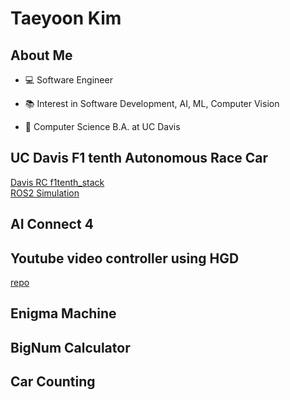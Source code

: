 # Taeyoon Kim

## About Me
 * :computer: Software Engineer
 * :books: Interest in Software Development, AI, ML, Computer Vision

 * :school: Computer Science B.A. at UC Davis

## UC Davis F1 tenth Autonomous Race Car
[Davis RC f1tenth_stack](https://github.com/C-Gongja/darc_f1tenth_system.git) <br>
[ROS2 Simulation](https://github.com/C-Gongja/f1tenth_gym_ros.git) <br>
## AI Connect 4 
## Youtube video controller using HGD
[repo](https://github.com/C-Gongja/hgd_youtube_controller) <br>
## Enigma Machine
## BigNum Calculator
## Car Counting
<!--
**C-Gongja/C-Gongja** is a ✨ _special_ ✨ repository because its `README.md` (this file) appears on your GitHub profile.

Here are some ideas to get you started:

- 🔭 I’m currently working on ...
- 🌱 I’m currently learning ...
- 👯 I’m looking to collaborate on ...
- 🤔 I’m looking for help with ...
- 💬 Ask me about ...
- 📫 How to reach me: ...
- 😄 Pronouns: ...
- ⚡ Fun fact: ...
-->
